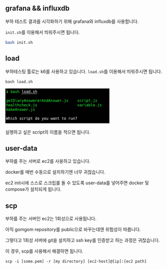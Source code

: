 ## grafana && influxdb

부하 테스트 결과를 시각화하기 위해 grafana와 influxdb를 사용합니다.

`init.sh`를 이용해서 띄워주시면 됩니다.
```bash
bash init.sh
```

## load
부하테스팅 툴로는 k6를 사용하고 있습니다.
`load.sh`를 이용해서 띄워주시면 됩니다.
```
bash load.sh
```
![image](./images/example1.png)

실행하고 싶은 script의 이름을 적으면 됩니다.

## user-data
부하를 주는 서버로 ec2를 사용하고 있습니다.

docker를 매번 수동으로 설치하기엔 너무 귀찮습니다.

ec2 init시에 스스로 스크립를 돌 수 있도록 user-data를 넣어주면 docker 및 compose가 설치되게 됩니다.

## scp
부하를 주는 서버인 ec2는 1회성으로 사용됩니다.

아직 gomgom repository를 public으로 바꾸는데엔 위험성이 따릅니다.

그렇다고 1회성 서버에 git을 설치하고 ssh key를 인증받고 하는 과정은 귀찮습니다.

이 경우, scp를 사용해서 해결하면 됩니다.

```
scp -i [some.pem] -r [my directory] [ec2-host]@[ip]:[ec2 path]
```
